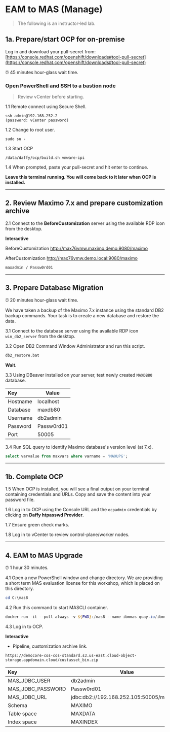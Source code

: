 # EAM to MAS (Manage)

> The following is an instructor-led lab.

## 1a. Prepare/start OCP for on-premise

Log in and download your pull-secret from: [https://console.redhat.com/openshift/downloads#tool-pull-secret](https://console.redhat.com/openshift/downloads#tool-pull-secret)

⏰ 45 minutes hour-glass wait time.

### Open PowerShell and SSH to a bastion node

> Review vCenter before starting.

1.1 Remote connect using Secure Shell.
```shell
ssh admin@192.168.252.2
(password: vCenter password)
```
1.2 Change to root user.
```shell
sudo su -
```
1.3 Start OCP
```shell
/data/daffy/ocp/build.sh vmware-ipi
```
1.4 When prompted, paste your pull-secret and hit enter to continue.

**Leave this terminal running. You will come back to it later when OCP is installed.**

---

## 2. Review Maximo 7.x and prepare customization archive

2.1 Connect to the **BeforeCustomization** server using the available RDP icon from the desktop.

**Interactive**

BeforeCustomization
http://max76vmw.maximo.demo:9080/maximo

AfterCustomization
http://max76vmw.demo.local:9080/maximo

`maxadmin / Passw0rd01`

---

## 3. Prepare Database Migration

⏰ 20 minutes hour-glass wait time.

We have taken a backup of the Maximo 7.x instance using the standard DB2 backup commands. Your task is to create a new database and restore the data.

3.1 Connect to the database server using the available RDP icon `win_db2_server` from the desktop.

3.2 Open DB2 Command Window Administrator and run this script.
```bat
db2_restore.bat
```

**Wait.**

3.3 Using DBeaver installed on your server, test newly created `MAXDB80` database.

|Key  |Value  |
|:----|---|
|Hostname  |localhost  |
|Database  |maxdb80  |
|Username  |db2admin  |
|Password  |Passw0rd01  |
|Port  |50005  |

3.4 Run SQL query to identify Maximo database's version level (at 7.x).
```sql
select varvalue from maxvars where varname = 'MAXUPG';
```

---

## 1b. Complete OCP

1.5 When OCP is installed, you will see a final output on your terminal containing credentials and URLs. Copy and save the content into your password file.

1.6 Log in to OCP using the Console URL and the `ocpadmin` credentials by clicking on **Daffy htpasswd Provider**.

1.7 Ensure green check marks.

1.8 Log in to vCenter to review control-plane/worker nodes.

---

## 4. EAM to MAS Upgrade

⏰ 1 hour 30 minutes.

4.1 Open a new PowerShell window and change directory. We are providing a short term MAS evaluation license for this workshop, which is placed on this directory.
```PowerShell
cd C:\mas8
```

4.2 Run this command to start MASCLI container.
```PowerShell
docker run -it --pull always -v ${PWD}:/mas8 --name ibmmas quay.io/ibmmas/cli:7.14.1
```

4.3 Log in to OCP.

**Interactive**

- Pipeline, customization archive link.
```
https://democore-cos-cos-standard.s3.us-east.cloud-object-storage.appdomain.cloud/custasset_bin.zip
```
|Key  |Value  |
|:----|---|
|MAS_JDBC_USER  |db2admin  |
|MAS_JDBC_PASSWORD  |Passw0rd01  |
|MAS_JDBC_URL  |jdbc:db2://192.168.252.105:50005/maxdb80  |
|Schema  |MAXIMO  |
|Table space  |MAXDATA  |
|Index space  |MAXINDEX  |
